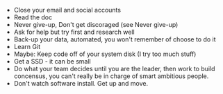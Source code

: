 - Close your email and social accounts
- Read the doc
- Never give-up, Don't get discoraged (see Never give-up)
- Ask for help but try first and research well
- Back-up your data, automated, you won't remember of choose to do it
- Learn Git
- Maybe: Keep code off of your system disk (I try too much stuff)
- Get a SSD - it can be small
- Do what your team decides until you are the leader, then work to build concensus, you can't really be in charge of smart ambitious people.
- Don't watch software install. Get up and move.
